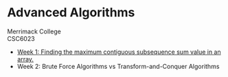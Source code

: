 # Advanced Algorithms
Merrimack College  
CSC6023  

- [Week 1: Finding the maximum contiguous subsequence sum value in an array.](https://github.com/musrex/advanced_algos/tree/master/week1)
- Week 2: Brute Force Algorithms vs Transform-and-Conquer Algorithms
